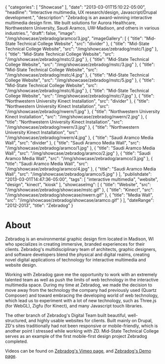 {
   "categories": [
      "Showcase"
   ],
   "date": "2013-03-01T15:10:22-05:00",
   "headline": "Interactive multimedia, UX research/design, Javascript/Drupal development.",
   "description": "Zebradog is an award-winning interactive multimedia design firm. We built solutions for Aurora Healthcare, Northwestern University, Saudi Aramco, UW-Madison, and others in various industries.",
   "draft": false,
   "image": "/img/showcase/zebradog/aramco/3.jpg",
   "imageGallery": [
     {
       "title": "Mid-State Technical College Website",
       "src": "divider"
     },
     {
       "title": "Mid-State Technical College Website",
       "src": "/img/showcase/zebradog/mstc/1.jpg"
     },
     {
       "title": "Mid-State Technical College Website",
       "src": "/img/showcase/zebradog/mstc/2.jpg"
     },
     {
       "title": "Mid-State Technical College Website",
       "src": "/img/showcase/zebradog/mstc/3.jpg"
     },
     {
       "title": "Mid-State Technical College Website",
       "src": "/img/showcase/zebradog/mstc/4.jpg"
     },
     {
       "title": "Mid-State Technical College Website",
       "src": "/img/showcase/zebradog/mstc/5.jpg"
     },
     {
       "title": "Mid-State Technical College Website",
       "src": "/img/showcase/zebradog/mstc/6.jpg"
     },
     {
       "title": "Mid-State Technical College Website",
       "src": "/img/showcase/zebradog/mstc/7.jpg"
     },
     {
       "title": "Northwestern University Kinect Installation",
       "src": "divider"
     },
     {
       "title": "Northwestern University Kinect Installation",
       "src": "/img/showcase/zebradog/nwern/1.jpg"
     },
     {
       "title": "Northwestern University Kinect Installation",
       "src": "/img/showcase/zebradog/nwern/2.jpg"
     },
     {
       "title": "Northwestern University Kinect Installation",
       "src": "/img/showcase/zebradog/nwern/3.jpg"
     },
     {
       "title": "Northwestern University Kinect Installation",
       "src": "/img/showcase/zebradog/nwern/4.jpg"
     },
     {
       "title": "Saudi Aramco Media Wall",
       "src": "divider"
     },
     {
       "title": "Saudi Aramco Media Wall",
       "src": "/img/showcase/zebradog/aramco/1.jpg"
     },
     {
       "title": "Saudi Aramco Media Wall",
       "src": "/img/showcase/zebradog/aramco/2.jpg"
     },
     {
       "title": "Saudi Aramco Media Wall",
       "src": "/img/showcase/zebradog/aramco/3.jpg"
     },
     {
       "title": "Saudi Aramco Media Wall",
       "src": "/img/showcase/zebradog/aramco/4.jpg"
     },
     {
       "title": "Saudi Aramco Media Wall",
       "src": "/img/showcase/zebradog/aramco/5.jpg"
     }
   ],
   "publishdate": "2013-03-01T14:47:36-05:00",
   "tags": [
      "interactive multimedia",
      "website",
      "design",
      "kinect",
      "kiosk"
   ],
   "showcaseImg": [
     {
       "title": "Website",
       "src": "/img/showcase/zebradog/showcase/mstc.gif"
     },
     {
       "title": "Kinect",
       "src": "/img/showcase/zebradog/showcase/nwern.gif"
     },
     {
       "title": "Media Wall",
       "src": "/img/showcase/zebradog/showcase/aramco.gif"
     }
   ],
   "dateRange": "2012-2013",
   "title": "Zebradog"
}

# About

Zebradog is an environmental graphic design firm located in Madison, WI who specializes in creating immersive, branded experiences for their clients. Zebradog's multidisciplinary team of architects, graphic designers, and software developers blend the physical and digital realms, creating novel digital applications of technology for interactive multimedia and website design.

Working with Zebradog gave me the opportunity to work with an extremely talented team as well as push the limits of  web technology in the interactive multimedia space. During my time at Zebradog, we made the decision to move away from the technology the company had previously used (Quartz Composer) and toward embracing the developing world of web technology, which lead us to experiment with a lot of new technology, such as Three.js (for WebGL), Zigfu (for Kinect), and many Javascript touch libraries.

The other branch of Zebradog's Digital Team built beautiful, well-structured, and  highly usable websites for clients. Built mainly on Drupal, ZD's sites traditionally had not been responsive or mobile-friendly, which is another point I stressed while working with ZD. Mid-State Technical College serves as an example of the first mobile-first design project Zebradog completed.

Videos can be found on <a href="http://vimeo.com/zebradog">Zebradog's Vimeo page</a>, and <a href="http://demo.zebradog.com">Zebradog's Demo page</a>.
